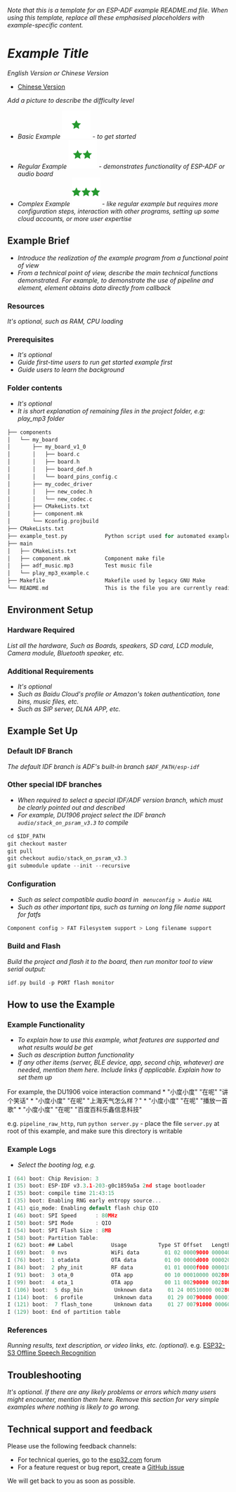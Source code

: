 _Note that this is a template for an ESP-ADF example README.md file. When using this template, replace all these emphasised placeholders with example-specific content._

# _Example Title_
_English Version or Chinese Version_
- [Chinese Version](./README_CN.md)

_Add a picture to describe the difficulty level_
- _Basic Example ![alt text](./_static/level_basic.png "Basic Example") - to get started_
- _Regular Example ![alt text](./_static/level_regular.png "Regular Example") - demonstrates functionality of ESP-ADF or audio board_
- _Complex Example ![alt text](./_static/level_complex.png "Complex Example") - like regular example but requires more configuration steps, interaction with other programs, setting up some cloud accounts, or more user expertise_

## Example Brief
- _Introduce the realization of the example program from a functional point of view_
- _From a technical point of view, describe the main technical functions demonstrated. For example, to demonstrate the use of pipeline and element, element obtains data directly from callback_

### Resources
_It's optional, such as RAM, CPU loading_

### Prerequisites
- _It's optional_
- _Guide first-time users to run get started example first_
- _Guide users to learn the background_

### Folder contents
- _It's optional_
- _It is short explanation of remaining files in the project folder, e.g: play_mp3 folder_

```c
├── components
│   └── my_board
│       ├── my_board_v1_0
│       │   ├── board.c
│       │   ├── board.h
│       │   ├── board_def.h
│       │   └── board_pins_config.c
│       ├── my_codec_driver
│       │   ├── new_codec.h
│       │   └── new_codec.c
│       ├── CMakeLists.txt
│       ├── component.mk
│       └── Kconfig.projbuild
├── CMakeLists.txt
├── example_test.py            Python script used for automated example testing
├── main
│   ├── CMakeLists.txt
│   ├── component.mk           Component make file
│   ├── adf_music.mp3          Test music file
│   └── play_mp3_example.c
├── Makefile                   Makefile used by legacy GNU Make
└── README.md                  This is the file you are currently reading
```

## Environment Setup

### Hardware Required
_List all the hardware, Such as Boards, speakers, SD card, LCD module, Camera module, Bluetooth speaker, etc._

### Additional Requirements
- _It's optional_
- _Such as Baidu Cloud's profile or Amazon's token authentication, tone bins, music files, etc._
- _Such as SIP server, DLNA APP, etc._

## Example Set Up

### Default IDF Branch
_The default IDF branch is ADF's built-in branch `$ADF_PATH/esp-idf`_

### Other special IDF branches
- _When required to select a special IDF/ADF version branch, which must be clearly pointed out and described_
- _For example, DU1906 project select the IDF branch `audio/stack_on_psram_v3.3` to compile_
```c
cd $IDF_PATH
git checkout master
git pull
git checkout audio/stack_on_psram_v3.3
git submodule update --init --recursive
```

### Configuration
- _Such as select compatible audio board in ` menuconfig > Audio HAL`_
- _Such as other important tips, such as turning on long file name support for fatfs_
```c
Component config > FAT Filesystem support > Long filename support
```

### Build and Flash
_Build the project and flash it to the board, then run monitor tool to view serial output:_
```c
idf.py build -p PORT flash monitor
```

## How to use the Example

### Example Functionality
- _To explain how to use this example, what features are supported and what results would be get_
- _Such as description button functionality_
- _If any other items (server, BLE device, app, second chip, whatever) are needed, mention them here. Include links if applicable. Explain how to set them up_

For example, the DU1906 voice interaction command
    * "小度小度" "在呢" "讲个笑话"
    * "小度小度" "在呢" "上海天气怎么样？"
    * "小度小度" "在呢" "播放一首歌"
    * "小度小度" "在呢" "百度百科乐鑫信息科技"

e.g.
`pipeline_raw_http`, run `python server.py` - place the file `server.py` at root of this example, and make sure this directory is writable

### Example Logs
- _Select the booting log, e.g._
```c
I (64) boot: Chip Revision: 3
I (35) boot: ESP-IDF v3.3.1-203-g0c1859a5a 2nd stage bootloader
I (35) boot: compile time 21:43:15
I (35) boot: Enabling RNG early entropy source...
I (41) qio_mode: Enabling default flash chip QIO
I (46) boot: SPI Speed      : 80MHz
I (50) boot: SPI Mode       : QIO
I (54) boot: SPI Flash Size : 8MB
I (58) boot: Partition Table:
I (62) boot: ## Label            Usage          Type ST Offset   Length
I (69) boot:  0 nvs              WiFi data        01 02 00009000 00004000
I (76) boot:  1 otadata          OTA data         01 00 0000d000 00002000
I (84) boot:  2 phy_init         RF data          01 01 0000f000 00001000
I (91) boot:  3 ota_0            OTA app          00 10 00010000 00280000
I (99) boot:  4 ota_1            OTA app          00 11 00290000 00280000
I (106) boot:  5 dsp_bin          Unknown data     01 24 00510000 00280000
I (114) boot:  6 profile          Unknown data     01 29 00790000 00001000
I (121) boot:  7 flash_tone       Unknown data     01 27 00791000 00060000
I (129) boot: End of partition table
```

### References
_Running results, text description, or video links, etc. (optional)._
e.g. [ESP32-S3 Offline Speech Recognition](https://www.bilibili.com/video/BV1Cv411e7g8)

## Troubleshooting
_It's optional. If there are any likely problems or errors which many users might encounter, mention them here. Remove this section for very simple examples where nothing is likely to go wrong._

## Technical support and feedback

Please use the following feedback channels:

* For technical queries, go to the [esp32.com](https://esp32.com/viewforum.php?f=20) forum
* For a feature request or bug report, create a [GitHub issue](https://github.com/espressif/esp-adf/issues)

We will get back to you as soon as possible.